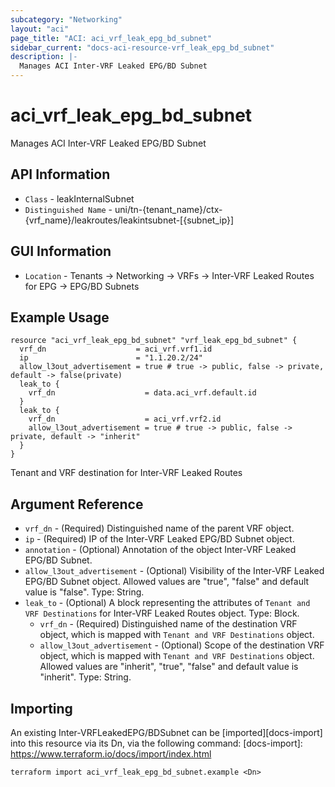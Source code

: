 ```yaml
---
subcategory: "Networking"
layout: "aci"
page_title: "ACI: aci_vrf_leak_epg_bd_subnet"
sidebar_current: "docs-aci-resource-vrf_leak_epg_bd_subnet"
description: |-
  Manages ACI Inter-VRF Leaked EPG/BD Subnet
---
```


# aci_vrf_leak_epg_bd_subnet #

Manages ACI Inter-VRF Leaked EPG/BD Subnet

## API Information ##

* `Class` - leakInternalSubnet
* `Distinguished Name` - uni/tn-{tenant_name}/ctx-{vrf_name}/leakroutes/leakintsubnet-[{subnet_ip}]

## GUI Information ##

* `Location` - Tenants -> Networking -> VRFs -> Inter-VRF Leaked Routes for EPG -> EPG/BD Subnets


## Example Usage ##

```hcl
resource "aci_vrf_leak_epg_bd_subnet" "vrf_leak_epg_bd_subnet" {
  vrf_dn                    = aci_vrf.vrf1.id
  ip                        = "1.1.20.2/24"
  allow_l3out_advertisement = true # true -> public, false -> private, default -> false(private)
  leak_to {
    vrf_dn                    = data.aci_vrf.default.id
  }
  leak_to {
    vrf_dn                    = aci_vrf.vrf2.id
    allow_l3out_advertisement = true # true -> public, false -> private, default -> "inherit"
  }
}
```
Tenant and VRF destination for Inter-VRF Leaked Routes
## Argument Reference ##

* `vrf_dn` - (Required) Distinguished name of the parent VRF object.
* `ip` - (Required) IP of the Inter-VRF Leaked EPG/BD Subnet object.
* `annotation` - (Optional) Annotation of the object Inter-VRF Leaked EPG/BD Subnet.
* `allow_l3out_advertisement` - (Optional) Visibility of the Inter-VRF Leaked EPG/BD Subnet object. Allowed values are "true", "false" and default value is "false". Type: String.
* `leak_to` - (Optional) A block representing the attributes of `Tenant and VRF Destinations` for Inter-VRF Leaked Routes object. Type: Block.
  * `vrf_dn` - (Required) Distinguished name of the destination VRF object, which is mapped with `Tenant and VRF Destinations` object.
  * `allow_l3out_advertisement` - (Optional) Scope of the destination VRF object, which is mapped with `Tenant and VRF Destinations` object. Allowed values are "inherit", "true", "false" and default value is "inherit". Type: String.

## Importing ##

An existing Inter-VRFLeakedEPG/BDSubnet can be [imported][docs-import] into this resource via its Dn, via the following command:
[docs-import]: https://www.terraform.io/docs/import/index.html


```
terraform import aci_vrf_leak_epg_bd_subnet.example <Dn>
```